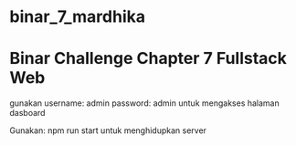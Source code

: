 # binar_7_mardhika
 
# Binar Challenge Chapter 7 Fullstack Web

gunakan 
username: admin 
password: admin
untuk mengakses halaman dasboard

Gunakan: npm run start untuk menghidupkan server
